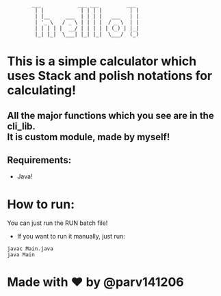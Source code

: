             ___            ___ ___         ___
             | |            | | | |         | |
             | |__     ___  | | | |   ___   | |
             | '_ \   / _ \ | | | |  / _ \  | |
             | | | | |  __/ | | | | | (_) | |_|
             |_| |_|  \___| |_| |_|  \___/  (_)

# This is a simple calculator which uses Stack and polish notations for calculating!

## All the major functions which you see are in the cli_lib. <br> It is custom module, made by myself!

## Requirements:

- Java!

# How to run:

You can just run the RUN batch file!

- If you want to run it manually, just run:

```
javac Main.java
java Main
```

# Made with ❤ by @parv141206
